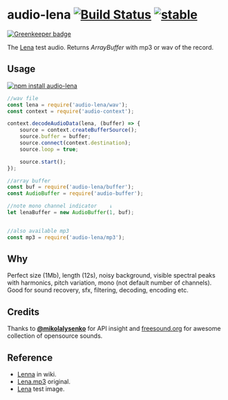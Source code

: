 # audio-lena [![Build Status](https://travis-ci.org/audiojs/audio-lena.svg?branch=master)](https://travis-ci.org/audiojs/audio-lena) [![stable](http://badges.github.io/stability-badges/dist/stable.svg)](http://github.com/badges/stability-badges)

[![Greenkeeper badge](https://badges.greenkeeper.io/audiojs/audio-lena.svg)](https://greenkeeper.io/)

The [Lena](https://www.freesound.org/people/heshamwhite/sounds/246148/) test audio. Returns _ArrayBuffer_ with mp3 or wav of the record.

## Usage

[![npm install audio-lena](https://nodei.co/npm/audio-lena.png?mini=true)](https://npmjs.org/package/audio-lena/)

```js
//wav file
const lena = require('audio-lena/wav');
const context = require('audio-context');

context.decodeAudioData(lena, (buffer) => {
	source = context.createBufferSource();
	source.buffer = buffer;
	source.connect(context.destination);
	source.loop = true;

	source.start();
});

//array buffer
const buf = require('audio-lena/buffer');
const AudioBuffer = require('audio-buffer');

//note mono channel indicator    ↓
let lenaBuffer = new AudioBuffer(1, buf);


//also available mp3
const mp3 = require('audio-lena/mp3');
```

## Why

Perfect size (1Mb), length (12s), noisy background, visible spectral peaks with harmonics, pitch variation, mono (not default number of channels). Good for sound recovery, sfx, filtering, decoding, encoding etc.

## Credits

Thanks to **[@mikolalysenko](https://github.com/mikolalysenko)** for API insight and [freesound.org](https://www.freesound.org) for awesome collection of opensource sounds.

## Reference

* [Lenna](https://en.wikipedia.org/wiki/Lenna) in wiki.
* [Lena.mp3](https://www.freesound.org/people/heshamwhite/sounds/246148/) original.
* [Lena](https://github.com/mikolalysenko/lena) test image.
